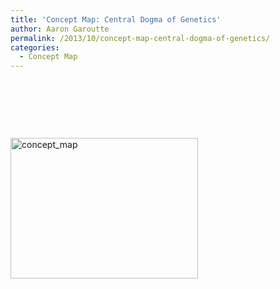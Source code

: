 ```yaml
---
title: 'Concept Map: Central Dogma of Genetics'
author: Aaron Garoutte
permalink: /2013/10/concept-map-central-dogma-of-genetics/
categories:
  - Concept Map
---
```

&nbsp;

&nbsp;

&nbsp;

[<img class="alignnone size-medium wp-image-4783" alt="concept_map" src="http://teaching.software-carpentry.org/wp-content/uploads/2013/10/concept_map-e1381960837685-300x225.jpg" width="300" height="225" />][1]

 [1]: http://teaching.software-carpentry.org/wp-content/uploads/2013/10/concept_map-e1381960837685.jpg
